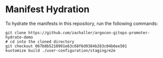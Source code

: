 # Manifest Hydration

To hydrate the manifests in this repository, run the following commands:

```shell
git clone https://github.com/zachaller/argocon-gitops-promoter-hydrate-demo
# cd into the cloned directory
git checkout 067b8b5210991e63c68f6d9384b283c04b6ee501
kustomize build ./user-configuration/staging/e2e
```
